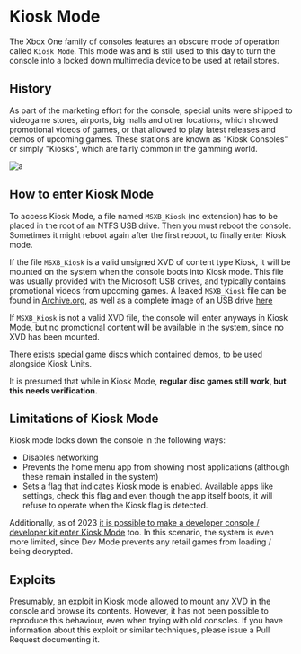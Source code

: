 # Kiosk Mode

The Xbox One family of consoles features an obscure mode of operation called `Kiosk Mode`. This mode was and is still used to this day to turn the console into a locked down multimedia device to be used at retail stores.

## History

As part of the marketing effort for the console, special units were shipped to videogame stores, airports, big malls and other locations, which showed promotional videos of games, or that allowed to play latest releases and demos of upcoming games. These stations are known as "Kiosk Consoles" or simply "Kiosks", which are fairly common in the gamming world.

![a](https://i.ytimg.com/vi/A3zvWoPEBRw/maxresdefault.jpg)

## How to enter Kiosk Mode

To access Kiosk Mode, a file named `MSXB_Kiosk` (no extension) has to be placed in the root of an NTFS USB drive. Then you must reboot the console. Sometimes it might reboot again after the first reboot, to finally enter Kiosk mode.

If the file `MSXB_Kiosk` is a valid unsigned XVD of content type Kiosk, it will be mounted on the system when the console boots into Kiosk mode. This file was usually provided with the Microsoft USB drives, and typically contains promotional videos from upcoming games. A leaked `MSXB_Kiosk` file can be found in [Archive.org](https://archive.org/download/msxb-kiosk), as well as a complete image of an USB drive [here](https://archive.org/details/msxb-kiosk-console-lock-mode-en-gs-esrb-v-6/Front.jpg)

If `MSXB_Kiosk` is not a valid XVD file, the console will enter anyways in Kiosk Mode, but no promotional content will be available in the system, since no XVD has been mounted.

There exists special game discs which contained demos, to be used alongside Kiosk Units.

It is presumed that while in Kiosk Mode, **regular disc games still work, but this needs verification.**

## Limitations of Kiosk Mode

Kiosk mode locks down the console in the following ways:
* Disables networking
* Prevents the home menu app from showing most applications (although these remain installed in the system)
* Sets a flag that indicates Kiosk mode is enabled. Available apps like settings, check this flag and even though the app itself boots, it will refuse to operate when the Kiosk flag is detected.

Additionally, as of 2023 [it is possible to make a developer console / developer kit enter Kiosk Mode](https://twitter.com/TorusHyperV/status/1665308047030337537?s=20) too. In this scenario, the system is even more limited, since Dev Mode prevents any retail games from loading / being decrypted.

## Exploits

Presumably, an exploit in Kiosk mode allowed to mount any XVD in the console and browse its contents. However, it has not been possible to reproduce this behaviour, even when trying with old consoles. If you have information about this exploit or similar techniques, please issue a Pull Request documenting it.
